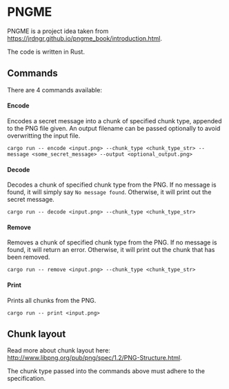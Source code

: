 # PNGME

PNGME is a project idea taken from https://jrdngr.github.io/pngme_book/introduction.html.

The code is written in Rust.

## Commands

There are 4 commands available:

#### Encode

Encodes a secret message into a chunk of specified chunk type, appended to the PNG file given. An output filename can be passed optionally to avoid overwritting the input file.

```
cargo run -- encode <input.png> --chunk_type <chunk_type_str> --message <some_secret_message> --output <optional_output.png>
```

#### Decode

Decodes a chunk of specified chunk type from the PNG. If no message is found, it will simply say `No message found`. Otherwise, it will print out the secret message.

```
cargo run -- decode <input.png> --chunk_type <chunk_type_str>
```

#### Remove

Removes a chunk of specified chunk type from the PNG. If no message is found, it will return an error. Otherwise, it will print out the chunk that has been removed.

```
cargo run -- remove <input.png> --chunk_type <chunk_type_str>
```

#### Print

Prints all chunks from the PNG.

```
cargo run -- print <input.png>
```

## Chunk layout

Read more about chunk layout here: http://www.libpng.org/pub/png/spec/1.2/PNG-Structure.html.

The chunk type passed into the commands above must adhere to the specification.